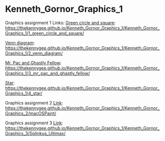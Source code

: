 # Kenneth_Gornor_Graphics_1
Graphics assignment 1
Links:
  [Green circle and square](https://thekennygee.github.io/Kenneth_Gornor_Graphics_1/Kenneth_Gornor_Graphics_1/1_green_circle_and_square/):
  https://thekennygee.github.io/Kenneth_Gornor_Graphics_1/Kenneth_Gornor_Graphics_1/1_green_circle_and_square/

  [Venn diagram](https://thekennygee.github.io/Kenneth_Gornor_Graphics_1/Kenneth_Gornor_Graphics_1/2_venn_diagram/):
  https://thekennygee.github.io/Kenneth_Gornor_Graphics_1/Kenneth_Gornor_Graphics_1/2_venn_diagram/

  [Mr. Pac and Ghastly Fellow](https://thekennygee.github.io/Kenneth_Gornor_Graphics_1/Kenneth_Gornor_Graphics_1/3_mr_pac_and_ghastly_fellow/):
  https://thekennygee.github.io/Kenneth_Gornor_Graphics_1/Kenneth_Gornor_Graphics_1/3_mr_pac_and_ghastly_fellow/

  [Star](https://thekennygee.github.io/Kenneth_Gornor_Graphics_1/Kenneth_Gornor_Graphics_1/4_star/):
  https://thekennygee.github.io/Kenneth_Gornor_Graphics_1/Kenneth_Gornor_Graphics_1/4_star/

Graphics assignment 2
[Link](https://thekennygee.github.io/Kenneth_Gornor_Graphics_1/Kenneth_Gornor_Graphics_2/macOSPaint/):
https://thekennygee.github.io/Kenneth_Gornor_Graphics_1/Kenneth_Gornor_Graphics_2/macOSPaint/

Graphics assignment 3
[Link](https://thekennygee.github.io/Kenneth_Gornor_Graphics_1/Kenneth_Gornor_Graphics_3/Splinkus_Ultimax/):
https://thekennygee.github.io/Kenneth_Gornor_Graphics_1/Kenneth_Gornor_Graphics_3/Splinkus_Ultimax/
